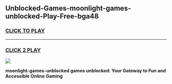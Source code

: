 
## Unblocked-Games-moonlight-games-unblocked-Play-Free-bga48
<h3>
<a href="https://premium76.site?title=moonlight-games-unblocked&ref=23A">CLICK TO PLAY</a></h3>
<hr>

<h3>
<a href="https://premium76.site?title=moonlight-games-unblocked&ref=23A">CLICK 2 PLAY</a>
  
</h3>

<a href="https://premium76.site?title=moonlight-games-unblocked&ref=23A"><img src="https://clearcache.store/games.png"></a>


**moonlight-games-unblocked games unblocked: Your Gateway to Fun and Accessible Online Gaming**
